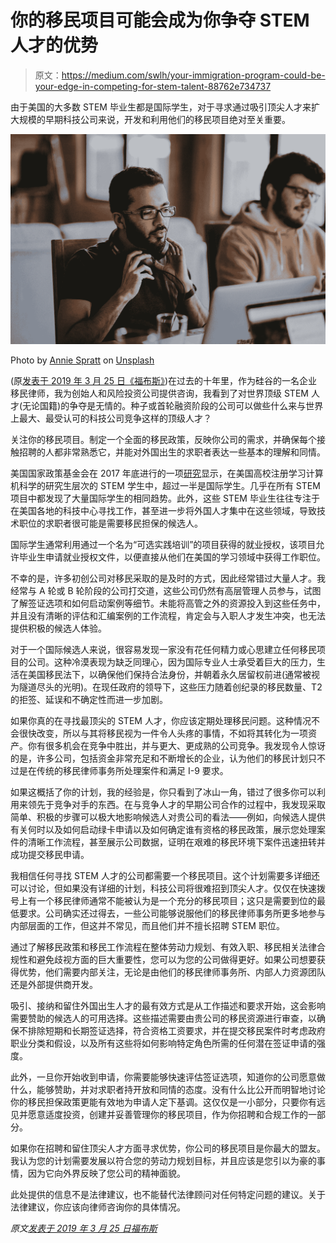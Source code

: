 # 你的移民项目可能会成为你争夺 STEM 人才的优势

> 原文：<https://medium.com/swlh/your-immigration-program-could-be-your-edge-in-competing-for-stem-talent-88762e734737>

由于美国的大多数 STEM 毕业生都是国际学生，对于寻求通过吸引顶尖人才来扩大规模的早期科技公司来说，开发和利用他们的移民项目绝对至关重要。

![](img/624ba930eb4a040918e1d52bbf74383a.png)

Photo by [Annie Spratt](https://unsplash.com/@anniespratt?utm_source=medium&utm_medium=referral) on [Unsplash](https://unsplash.com?utm_source=medium&utm_medium=referral)

(原[发表于 2019 年 3 月 25 日《福布斯》](http://tinyw.in/5rfM))在过去的十年里，作为硅谷的一名企业移民律师，我为创始人和风险投资公司提供咨询，我看到了对世界顶级 STEM 人才(无论国籍)的争夺是无情的。种子或首轮融资阶段的公司可以做些什么来与世界上最大、最受认可的科技公司竞争这样的顶级人才？

关注你的移民项目。制定一个全面的移民政策，反映你公司的需求，并确保每个接触招聘的人都非常熟悉它，并能对外国出生的求职者表达一些基本的理解和同情。

美国国家政策基金会在 2017 年底进行的一项[研究](https://nfap.com/wp-content/uploads/2017/10/The-Importance-of-International-Students.NFAP-Policy-Brief.October-20171.pdf)显示，在美国高校注册学习计算机科学的研究生层次的 STEM 学生中，超过一半是国际学生。几乎在所有 STEM 项目中都发现了大量国际学生的相同趋势。此外，这些 STEM 毕业生往往专注于在美国各地的科技中心寻找工作，甚至进一步将外国人才集中在这些领域，导致技术职位的求职者很可能是需要移民担保的候选人。

国际学生通常利用通过一个名为“可选实践培训”的项目获得的就业授权，该项目允许毕业生申请就业授权文件，以便直接从他们在美国的学习领域中获得工作职位。

不幸的是，许多初创公司对移民采取的是及时的方式，因此经常错过大量人才。我经常与 A 轮或 B 轮阶段的公司打交道，这些公司仍然有高层管理人员参与，试图了解签证选项和如何启动案例等细节。未能将高管之外的资源投入到这些任务中，并且没有清晰的评估和汇编案例的工作流程，肯定会与入职人才发生冲突，也无法提供积极的候选人体验。

对于一个国际候选人来说，很容易发现一家没有花任何精力或心思建立任何移民项目的公司。这种冷漠表现为缺乏同理心，因为国际专业人士承受着巨大的压力，生活在美国移民法下，以确保他们保持合法身份，并朝着永久居留权前进(通常被视为隧道尽头的光明)。在现任政府的领导下，这些压力随着创纪录的移民数量、T2 的拒签、延误和不确定性而进一步加剧。

如果你真的在寻找最顶尖的 STEM 人才，你应该定期处理移民问题。这种情况不会很快改变，所以与其将移民视为一件令人头疼的事情，不如将其转化为一项资产。你有很多机会在竞争中胜出，并与更大、更成熟的公司竞争。我发现令人惊讶的是，许多公司，包括资金非常充足和不断增长的企业，认为他们的移民计划只不过是在传统的移民律师事务所处理案件和满足 I-9 要求。

如果这概括了你的计划，我的经验是，你只看到了冰山一角，错过了很多你可以利用来领先于竞争对手的东西。在与竞争人才的早期公司合作的过程中，我发现采取简单、积极的步骤可以极大地影响候选人对贵公司的看法——例如，向候选人提供有关何时以及如何启动绿卡申请以及如何确定谁有资格的移民政策，展示您处理案件的清晰工作流程，甚至展示公司数据，证明在艰难的移民环境下案件迅速扭转并成功提交移民申请。

我相信任何寻找 STEM 人才的公司都需要一个移民项目。这个计划需要多详细还可以讨论，但如果没有详细的计划，科技公司将很难招到顶尖人才。仅仅在快速拨号上有一个移民律师通常不能被认为是一个充分的移民项目；这只是需要到位的最低要求。公司确实还过得去，一些公司能够说服他们的移民律师事务所更多地参与内部层面的工作，但这并不常见，而且他们并不擅长招聘 STEM 职位。

通过了解移民政策和移民工作流程在整体劳动力规划、有效入职、移民相关法律合规性和避免歧视方面的巨大重要性，您可以为您的公司做得更好。如果公司想要获得优势，他们需要内部关注，无论是由他们的移民律师事务所、内部人力资源团队还是外部提供商开发。

吸引、接纳和留住外国出生人才的最有效方式是从工作描述和要求开始，这会影响需要赞助的候选人的可用选择。这些描述需要由贵公司的移民资源进行审查，以确保不排除短期和长期签证选择，符合资格工资要求，并在提交移民案件时考虑政府职业分类和假设，以及所有这些将如何影响特定角色所需的任何潜在签证申请的强度。

此外，一旦你开始收到申请，你需要能够快速评估签证选项，知道你的公司愿意做什么，能够赞助，并对求职者持开放和同情的态度。没有什么比公开而明智地讨论你的移民担保政策更能有效地为申请人定下基调。这仅仅是一小部分，只要你有远见并愿意适度投资，创建并妥善管理你的移民项目，作为你招聘和合规工作的一部分。

如果你在招聘和留住顶尖人才方面寻求优势，你公司的移民项目是你最大的盟友。我认为您的计划需要发展以符合您的劳动力规划目标，并且应该是您引以为豪的事情，因为它向外界反映了您公司的精神面貌。

此处提供的信息不是法律建议，也不能替代法律顾问对任何特定问题的建议。关于法律建议，你应该向律师咨询你的具体情况。[](http://www.immipartner.com/)

*原文[发表于 2019 年 3 月 25 日福布斯](http://tinyw.in/5rfM)*